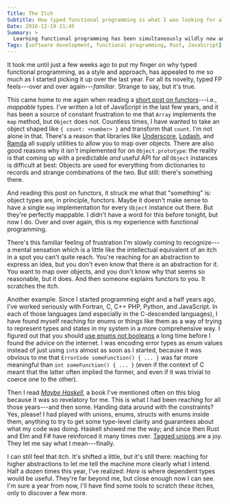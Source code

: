 ```yaml
---
Title: The Itch
Subtitle: How typed functional programming is what I was looking for all along.
Date: 2016-12-19 21:45
Summary: >
  Learning functional programming has been simultaneously wildly new and deeply familiar. It's the answer to questions I've been asking for most of a decade.
Tags: [software development, functional programming, Rust, JavaScript]
---
```


It took me until just a few weeks ago to put my finger on why typed functional programming, as a style and approach, has appealed to me so much as I started picking it up over the last year. For all its novelty, typed FP feels---over and over again---*familiar*. Strange to say, but it's true.

This came home to me again when reading a [short post on functors](https://medium.com/@dtinth/what-is-a-functor-dcf510b098b6#.e887yz63p)---i.e., *mappable* types. I've written a lot of JavaScript in the last few years, and it has been a source of constant frustration to me that `Array` implements the `map` method, but `Object` does not. Countless times, I have wanted to take an object shaped like `{ count: <number> }` and transform that `count`. I'm not alone in that. There's a reason that libraries like [Underscore](http://underscorejs.org), [Lodash](https://lodash.com), and [Ramda](http://ramdajs.com) all supply utilities to allow you to map over objects. There are also good reasons why it *isn't* implemented for on `Object.prototype`: the reality is that coming up with a predictable *and* useful API for *all* `Object` instances is difficult at best: Objects are used for everything from dictionaries to records and strange combinations of the two. But still: there's something there.

And reading this post on functors, it struck me what that "something" is: object types are, in principle, functors. Maybe it doesn't make sense to have a single `map` implementation for every `Object` instance out there. But they're perfectly mappable. I didn't have a word for this before tonight, but now I do. Over and over again, this is my experience with functional programming.

There's this familiar feeling of frustration I'm slowly coming to recognize---a mental sensation which is a little like the intellectual equivalent of an itch in a spot you can't quite reach. You're reaching for an abstraction to express an idea, but you don't even know that there *is* an abstraction for it. You want to map over objects, and you don't know why that seems so reasonable, but it does. And then someone explains functors to you. It scratches the itch.

Another example. Since I started programming eight and a half years ago, I've worked seriously with Fortran, C, C++ PHP, Python, and JavaScript. In each of those languages (and especially in the C-descended languages), I have found myself reaching for enums or things like them as a way of trying to represent types and states in my system in a more comprehensive way. I figured out that you should [use enums not booleans](http://wiki.c2.com/?UseEnumsNotBooleans) a long time before I found the advice on the internet. I was encoding error types as enum values instead of just using `int`s almost as soon as I started, because it was obvious to me that `ErrorCode someFunction() { ... }` was far more meaningful than `int someFunction() { ... }` (even if the context of C meant that the latter often implied the former, and even if it was trivial to coerce one to the other).

Then I read [_Maybe Haskell_](https://gumroad.com/l/maybe-haskell/), a book I've mentioned often on this blog because it was so revelatory for me. This is what I had been reaching for all those years---and then some. Handing data around with the constraints? Yes, please! I had played with unions, enums, structs with enums inside them, anything to try to get some type-level clarity and guarantees about what my code was doing. Haskell showed me the way; and since then Rust and Elm and F# have reinforced it many times over. [Tagged unions](https://guide.elm-lang.org/types/union_types.html) are a joy. They let me say what I mean---finally.

I can still feel that itch. It's shifted a little, but it's still there: reaching for higher abstractions to let me tell the machine more clearly what I intend. Half a dozen times this year, I've realized: *Here* is where dependent types would be useful. They're far beyond me, but close enough now I can see. I'm sure a year from now, I'll have find some tools to scratch *these* itches, only to discover a few more.

